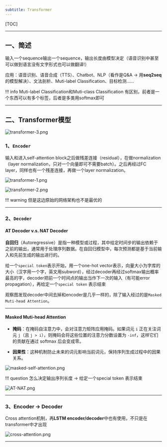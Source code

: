 ```yaml
---
subtitle: Transformer
---
```


[TOC]

---

## 一、简述

输入一个sequence输出一个sequence，输出长度由模型决定（语音识别中甚至可以做到语言没有文字形式也可以做翻译!）

应用：语音识别、语音合成（TTS）、Chatbot、NLP（看作是Q&A → 用**seq2seq**的模型解决）、文法剖析、Muti-label Classification、目标检测……

!!! info
    Muti-label Classification和Muti-class Classification 有区别，前者是一个东西可以有多个标签，后者是多类用softmax即可

---

## 二、Transformer模型

![transformer-3.png](../assets/images/DL/transformer-3.png)


### 1、`Encoder`

输入和进入self-attention block之后做残差连接（residual），在做normalization（layer normalization，只对一个向量即可不需要batch）。之后再经过FC layer，同样也有一个残差连接，再做一个layer normalization。

![transformer-1.png](../assets/images/DL/transformer-1.png)

![transformer-2.png](../assets/images/DL/transformer-2.png)

!!! warning
    但是这边原始的网络架构也不是最优的

---

### 2、`Decoder`

#### AT Decoder  v.s. NAT Decoder

**自回归**（Autoregressive）是指一种模型或过程，其中给定时间步的输出依赖于之前的输出，通常用于处理序列数据。在自回归模型中，每次预测都是基于当前输入和先前生成的输出进行的。

给一个`special token`表示开始，用一个one-hot vector表示，向量大小为字库的大小（汉字用一个字，英文用subword），经过decoder再经过softmax输出概率最高的字，decoder把前一个时间点的输出当作下一次的输入（有可能error propagation），再给定一个`special token` 表示结束

观察图发现decoder中间去掉和encoder是几乎一样的，除了输入经过的是`Masked Muti-head Attention`。

---

#### Masked Muti-head Attention

- **掩码**：在掩码自注意力中，会对注意力矩阵应用掩码。如果词元 `i` 正在关注词元 `j`（且 `j > i`），则掩码会将这些位置的注意力分数设置为 `-inf`，这样它们的贡献在通过 softmax 后会变成零。

- **因果性**：这种机制防止未来的词元影响当前词元，保持序列生成过程中的因果关系。

![masked-self-attention.png](../assets/images/DL/masked-self-attention.png)

!!! question
    怎么决定输出序列长度 → 给定一个special token 表示结束

![AT-NAT.png](../assets/images/DL/AT-NAT.png)

---

### 3、Encoder → Decoder

Cross attention机制，再**LSTM encoder/decoder**中也有使用，不只是在transformer中才出现

![cross-attention.png](../assets/images/DL/cross-attention.png)

---



